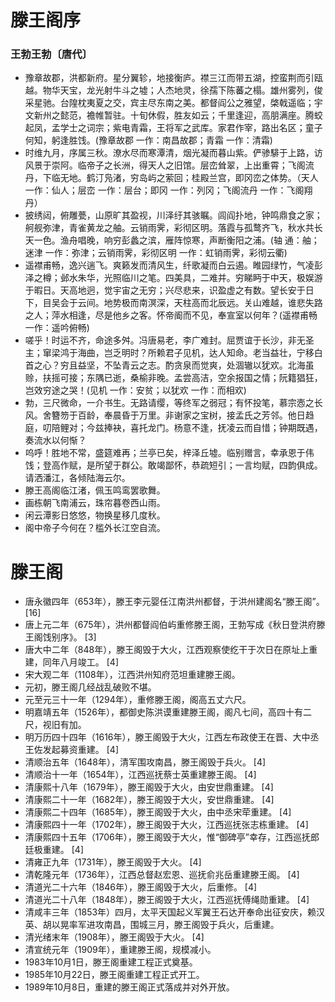 # 滕王阁序
### 王勃王勃〔唐代〕
- 豫章故郡，洪都新府。星分翼轸，地接衡庐。襟三江而带五湖，控蛮荆而引瓯越。物华天宝，龙光射牛斗之墟；人杰地灵，徐孺下陈蕃之榻。雄州雾列，俊采星驰。台隍枕夷夏之交，宾主尽东南之美。都督阎公之雅望，棨戟遥临；宇文新州之懿范，襜帷暂驻。十旬休假，胜友如云；千里逢迎，高朋满座。腾蛟起凤，孟学士之词宗；紫电青霜，王将军之武库。家君作宰，路出名区；童子何知，躬逢胜饯。(豫章故郡 一作：南昌故郡；青霜 一作：清霜)
- 时维九月，序属三秋。潦水尽而寒潭清，烟光凝而暮山紫。俨骖騑于上路，访风景于崇阿。临帝子之长洲，得天人之旧馆。层峦耸翠，上出重霄；飞阁流丹，下临无地。鹤汀凫渚，穷岛屿之萦回；桂殿兰宫，即冈峦之体势。（天人 一作：仙人；层峦 一作：层台；即冈 一作：列冈；飞阁流丹 一作：飞阁翔丹）
- 披绣闼，俯雕甍，山原旷其盈视，川泽纡其骇瞩。闾阎扑地，钟鸣鼎食之家；舸舰弥津，青雀黄龙之舳。云销雨霁，彩彻区明。落霞与孤鹜齐飞，秋水共长天一色。渔舟唱晚，响穷彭蠡之滨，雁阵惊寒，声断衡阳之浦。(轴 通：舳；迷津 一作：弥津；云销雨霁，彩彻区明 一作：虹销雨霁，彩彻云衢)
- 遥襟甫畅，逸兴遄飞。爽籁发而清风生，纤歌凝而白云遏。睢园绿竹，气凌彭泽之樽；邺水朱华，光照临川之笔。四美具，二难并。穷睇眄于中天，极娱游于暇日。天高地迥，觉宇宙之无穷；兴尽悲来，识盈虚之有数。望长安于日下，目吴会于云间。地势极而南溟深，天柱高而北辰远。关山难越，谁悲失路之人；萍水相逢，尽是他乡之客。怀帝阍而不见，奉宣室以何年？(遥襟甫畅 一作：遥吟俯畅)
- 嗟乎！时运不齐，命途多舛。冯唐易老，李广难封。屈贾谊于长沙，非无圣主；窜梁鸿于海曲，岂乏明时？所赖君子见机，达人知命。老当益壮，宁移白首之心？穷且益坚，不坠青云之志。酌贪泉而觉爽，处涸辙以犹欢。北海虽赊，扶摇可接；东隅已逝，桑榆非晚。孟尝高洁，空余报国之情；阮籍猖狂，岂效穷途之哭！(见机 一作：安贫；以犹欢 一作：而相欢)
- 勃，三尺微命，一介书生。无路请缨，等终军之弱冠；有怀投笔，慕宗悫之长风。舍簪笏于百龄，奉晨昏于万里。非谢家之宝树，接孟氏之芳邻。他日趋庭，叨陪鲤对；今兹捧袂，喜托龙门。杨意不逢，抚凌云而自惜；钟期既遇，奏流水以何惭？
- 呜呼！胜地不常，盛筵难再；兰亭已矣，梓泽丘墟。临别赠言，幸承恩于伟饯；登高作赋，是所望于群公。敢竭鄙怀，恭疏短引；一言均赋，四韵俱成。请洒潘江，各倾陆海云尔。
- 滕王高阁临江渚，佩玉鸣鸾罢歌舞。
- 画栋朝飞南浦云，珠帘暮卷西山雨。
- 闲云潭影日悠悠，物换星移几度秋。
- 阁中帝子今何在？槛外长江空自流。


# 滕王阁
- 唐永徽四年（653年），滕王李元婴任江南洪州都督，于洪州建阁名“滕王阁”。 [16]
- 唐上元二年（675年），洪州都督阎伯屿重修滕王阁，王勃写成《秋日登洪府滕王阁饯别序》。 [3]
- 唐大中二年（848年），滕王阁毁于大火，江西观察使纥干于次日在原址上重建，同年八月竣工。 [4]
- 宋大观二年（1108年），江西洪州知府范坦重建滕王阁。
- 元初，滕王阁几经战乱破败不堪。
- 元至元三十一年（1294年），重修滕王阁，阁高五丈六尺。
- 明嘉靖五年（1526年），都御史陈洪谟重建滕王阁，阁凡七间，高四十有二尺，视旧有加。
- 明万历四十四年（1616年），滕王阁毁于大火，江西左布政使王在晋、大中丞王佐发起募资重建。 [4]
- 清顺治五年（1648年），清军围攻南昌，滕王阁毁于兵火。 [4]
- 清顺治十一年（1654年），江西巡抚蔡士英重建滕王阁。 [4]
- 清康熙十八年（1679年），滕王阁毁于大火，由安世鼎重建。 [4]
- 清康熙二十一年（1682年），滕王阁毁于大火，安世鼎重建。 [4]
- 清康熙二十四年（1685年），滕王阁毁于大火，由中丞宋荦重建。 [4]
- 清康熙四十一年（1702年），滕王阁毁于大火，江西巡抚张志栋重建。 [4]
- 清康熙四十五年（1706年），滕王阁毁于大火，惟“御碑亭”幸存，江西巡抚郎廷极重建。 [4]
- 清雍正九年（1731年），滕王阁毁于大火。 [4]
- 清乾隆元年（1736年），江西总督赵宏恩、巡抚俞兆岳重建滕王阁。 [4]
- 清道光二十六年（1846年），滕王阁毁于大火，后重修。 [4]
- 清道光二十八年（1848年），滕王阁毁于大火，江西巡抚傅绳勋重建。 [4]
- 清咸丰三年（1853年）四月，太平天国起义军翼王石达开奉命出征安庆，赖汉英、胡以晃率军进攻南昌，围城三月，滕王阁毁于兵火，后重建。
- 清光绪末年（1908年），滕王阁毁于大火。 [4]
- 清宣统元年（1909年），重建滕王阁，规模减小。
- 1983年10月1日，滕王阁重建工程正式奠基。
- 1985年10月22日，滕王阁重建工程正式开工。
- 1989年10月8日，重建的滕王阁正式落成并对外开放。
